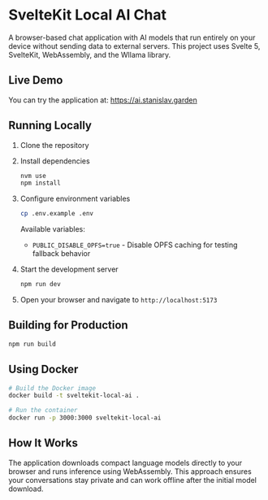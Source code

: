 # SvelteKit Local AI Chat

A browser-based chat application with AI models that run entirely on your device without sending data to external servers. This project uses Svelte 5, SvelteKit, WebAssembly, and the Wllama library.

## Live Demo

You can try the application at:
https://ai.stanislav.garden

## Running Locally

1. Clone the repository

2. Install dependencies

   ```bash
   nvm use
   npm install
   ```

3. Configure environment variables

   ```bash
   cp .env.example .env
   ```

   Available variables:
   - `PUBLIC_DISABLE_OPFS=true` - Disable OPFS caching for testing fallback behavior

4. Start the development server

   ```bash
   npm run dev
   ```

5. Open your browser and navigate to `http://localhost:5173`

## Building for Production

```bash
npm run build
```

## Using Docker

```bash
# Build the Docker image
docker build -t sveltekit-local-ai .

# Run the container
docker run -p 3000:3000 sveltekit-local-ai
```

## How It Works

The application downloads compact language models directly to your browser and runs inference using WebAssembly. This approach ensures your conversations stay private and can work offline after the initial model download.
